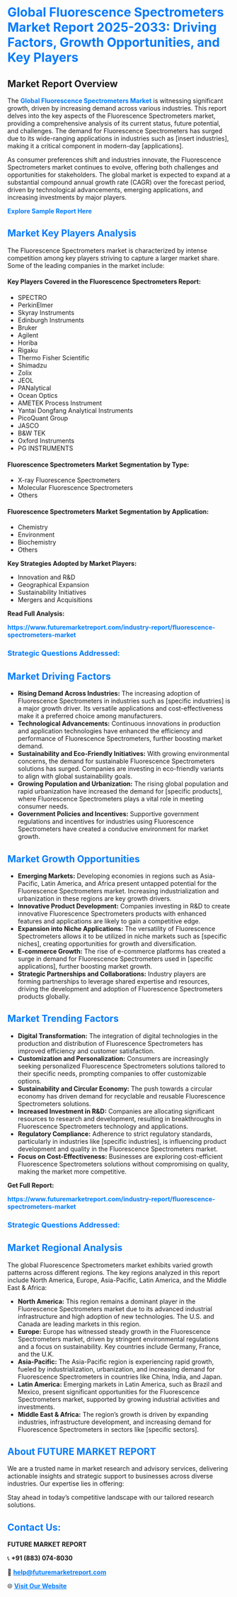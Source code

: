 <h1 style="color: #007BFF;">Global Fluorescence Spectrometers Market Report 2025-2033: Driving Factors, Growth Opportunities, and Key Players</h1>

<section id="overview">
<h2>Market Report Overview</h2>
<p>The <a href="https://www.futuremarketreport.com/industry-report/fluorescence-spectrometers-market" style="color: #007BFF; text-decoration: none;"><strong>Global Fluorescence Spectrometers Market</strong></a> is witnessing significant growth, driven by increasing demand across various industries. This report delves into the key aspects of the Fluorescence Spectrometers market, providing a comprehensive analysis of its current status, future potential, and challenges. The demand for Fluorescence Spectrometers has surged due to its wide-ranging applications in industries such as [insert industries], making it a critical component in modern-day [applications].</p>
<p>As consumer preferences shift and industries innovate, the Fluorescence Spectrometers market continues to evolve, offering both challenges and opportunities for stakeholders. The global market is expected to expand at a substantial compound annual growth rate (CAGR) over the forecast period, driven by technological advancements, emerging applications, and increasing investments by major players.</p>
</section>

<section id="overview">
<p><a href="https://www.futuremarketreport.com/request-sample/reportId=83592" style="color: #007BFF; text-decoration: none;"><strong>Explore Sample Report Here</strong></a></p>
</section>

<section id="key-players">
<h2 style="color: #007BFF;">Market Key Players Analysis</h2>
<p>The Fluorescence Spectrometers market is characterized by intense competition among key players striving to capture a larger market share. Some of the leading companies in the market include:</p>
<h4>Key Players Covered in the Fluorescence Spectrometers Report:</h4>
<ul><li>SPECTRO</li><li>PerkinElmer</li><li>Skyray Instruments</li><li>Edinburgh Instruments</li><li>Bruker</li><li>Agilent</li><li>Horiba</li><li>Rigaku</li><li>Thermo Fisher Scientific</li><li>Shimadzu</li><li>Zolix</li><li>JEOL</li><li>PANalytical</li><li>Ocean Optics</li><li>AMETEK Process Instrument</li><li>Yantai Dongfang Analytical Instruments</li><li>PicoQuant Group</li><li>JASCO</li><li>B&amp;W TEK</li><li>Oxford Instruments</li><li>PG INSTRUMENTS</li></ul>
<h4>Fluorescence Spectrometers Market Segmentation by Type:</h4>
<ul><li>X-ray Fluorescence Spectrometers</li><li>Molecular Fluorescence Spectrometers</li><li>Others</li></ul>

<h4>Fluorescence Spectrometers Market Segmentation by Application:</h4>
<ul><li>Chemistry</li><li>Environment</li><li>Biochemistry</li><li>Others</li></ul>
<p><strong>Key Strategies Adopted by Market Players:</strong></p>
<ul>
<li>Innovation and R&D</li>
<li>Geographical Expansion</li>
<li>Sustainability Initiatives</li>
<li>Mergers and Acquisitions</li>
</ul>
</section>

<section>
<p><strong>Read Full Analysis: </strong></p><a href="https://www.futuremarketreport.com/industry-report/fluorescence-spectrometers-market" style="color: #007BFF; text-decoration: none;"><strong>https://www.futuremarketreport.com/industry-report/fluorescence-spectrometers-market</strong></a>
<h3 style="color: #007BFF;">Strategic Questions Addressed:</h3>
</section>

<section id="driving-factors">
<h2 style="color: #007BFF;">Market Driving Factors</h2>
<ul>
<li><strong>Rising Demand Across Industries:</strong> The increasing adoption of Fluorescence Spectrometers in industries such as [specific industries] is a major growth driver. Its versatile applications and cost-effectiveness make it a preferred choice among manufacturers.</li>
<li><strong>Technological Advancements:</strong> Continuous innovations in production and application technologies have enhanced the efficiency and performance of Fluorescence Spectrometers, further boosting market demand.</li>
<li><strong>Sustainability and Eco-Friendly Initiatives:</strong> With growing environmental concerns, the demand for sustainable Fluorescence Spectrometers solutions has surged. Companies are investing in eco-friendly variants to align with global sustainability goals.</li>
<li><strong>Growing Population and Urbanization:</strong> The rising global population and rapid urbanization have increased the demand for [specific products], where Fluorescence Spectrometers plays a vital role in meeting consumer needs.</li>
<li><strong>Government Policies and Incentives:</strong> Supportive government regulations and incentives for industries using Fluorescence Spectrometers have created a conducive environment for market growth.</li>
</ul>
</section>

<section id="growth-opportunities">
<h2 style="color: #007BFF;">Market Growth Opportunities</h2>
<ul>
<li><strong>Emerging Markets:</strong> Developing economies in regions such as Asia-Pacific, Latin America, and Africa present untapped potential for the Fluorescence Spectrometers market. Increasing industrialization and urbanization in these regions are key growth drivers.</li>
<li><strong>Innovative Product Development:</strong> Companies investing in R&D to create innovative Fluorescence Spectrometers products with enhanced features and applications are likely to gain a competitive edge.</li>
<li><strong>Expansion into Niche Applications:</strong> The versatility of Fluorescence Spectrometers allows it to be utilized in niche markets such as [specific niches], creating opportunities for growth and diversification.</li>
<li><strong>E-commerce Growth:</strong> The rise of e-commerce platforms has created a surge in demand for Fluorescence Spectrometers used in [specific applications], further boosting market growth.</li>
<li><strong>Strategic Partnerships and Collaborations:</strong> Industry players are forming partnerships to leverage shared expertise and resources, driving the development and adoption of Fluorescence Spectrometers products globally.</li>
</ul>
</section>

<section id="trending-factors">
<h2 style="color: #007BFF;">Market Trending Factors</h2>
<ul>
<li><strong>Digital Transformation:</strong> The integration of digital technologies in the production and distribution of Fluorescence Spectrometers has improved efficiency and customer satisfaction.</li>
<li><strong>Customization and Personalization:</strong> Consumers are increasingly seeking personalized Fluorescence Spectrometers solutions tailored to their specific needs, prompting companies to offer customizable options.</li>
<li><strong>Sustainability and Circular Economy:</strong> The push towards a circular economy has driven demand for recyclable and reusable Fluorescence Spectrometers solutions.</li>
<li><strong>Increased Investment in R&D:</strong> Companies are allocating significant resources to research and development, resulting in breakthroughs in Fluorescence Spectrometers technology and applications.</li>
<li><strong>Regulatory Compliance:</strong> Adherence to strict regulatory standards, particularly in industries like [specific industries], is influencing product development and quality in the Fluorescence Spectrometers market.</li>
<li><strong>Focus on Cost-Effectiveness:</strong> Businesses are exploring cost-efficient Fluorescence Spectrometers solutions without compromising on quality, making the market more competitive.</li>
</ul>
</section>

<section>
<p><strong>Get Full Report: </strong></p><a href="https://www.futuremarketreport.com/industry-report/fluorescence-spectrometers-market" style="color: #007BFF; text-decoration: none;"><strong>https://www.futuremarketreport.com/industry-report/fluorescence-spectrometers-market</strong></a>
<h3 style="color: #007BFF;">Strategic Questions Addressed:</h3>
</section>


<section id="regional-analysis">
<h2 style="color: #007BFF;">Market Regional Analysis</h2>
<p>The global Fluorescence Spectrometers market exhibits varied growth patterns across different regions. The key regions analyzed in this report include North America, Europe, Asia-Pacific, Latin America, and the Middle East & Africa:</p>
<ul>
<li><strong>North America:</strong> This region remains a dominant player in the Fluorescence Spectrometers market due to its advanced industrial infrastructure and high adoption of new technologies. The U.S. and Canada are leading markets in this region.</li>
<li><strong>Europe:</strong> Europe has witnessed steady growth in the Fluorescence Spectrometers market, driven by stringent environmental regulations and a focus on sustainability. Key countries include Germany, France, and the U.K.</li>
<li><strong>Asia-Pacific:</strong> The Asia-Pacific region is experiencing rapid growth, fueled by industrialization, urbanization, and increasing demand for Fluorescence Spectrometers in countries like China, India, and Japan.</li>
<li><strong>Latin America:</strong> Emerging markets in Latin America, such as Brazil and Mexico, present significant opportunities for the Fluorescence Spectrometers market, supported by growing industrial activities and investments.</li>
<li><strong>Middle East & Africa:</strong> The region’s growth is driven by expanding industries, infrastructure development, and increasing demand for Fluorescence Spectrometers in sectors like [specific sectors].</li>
</ul>
</section>

<footer>
<h2 style="color: #007BFF;">About FUTURE MARKET REPORT</h2>
<p>We are a trusted name in market research and advisory services, delivering actionable insights and strategic support to businesses across diverse industries. Our expertise lies in offering:</p>

<p>Stay ahead in today’s competitive landscape with our tailored research solutions.</p>

<h2 style="color: #007BFF;">Contact Us:</h2>
<p><strong>FUTURE MARKET REPORT</strong></p>
<p>📞 <strong>+91 (883) 074-8030</strong></p>
<p>📧 <strong><a href="mailto:help@futuremarketreport.com" style="color: #007BFF;">help@futuremarketreport.com</a></strong></p>
<p>🌐 <strong><a href="https://www.futuremarketreport.com/" style="color: #007BFF;">Visit Our Website</a></strong></p>
</footer>